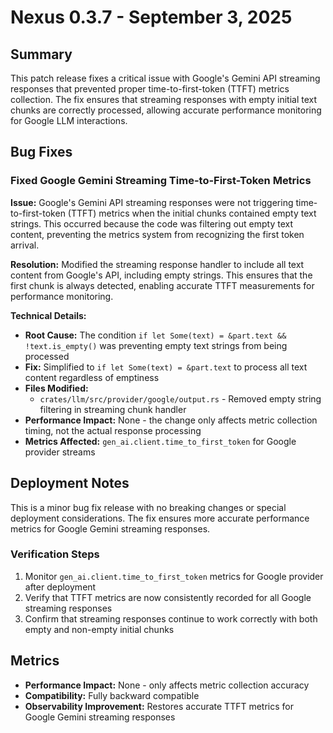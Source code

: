 # Nexus 0.3.7 - September 3, 2025

## Summary

This patch release fixes a critical issue with Google's Gemini API streaming responses that prevented proper time-to-first-token (TTFT) metrics collection. The fix ensures that streaming responses with empty initial text chunks are correctly processed, allowing accurate performance monitoring for Google LLM interactions.

## Bug Fixes

### Fixed Google Gemini Streaming Time-to-First-Token Metrics

**Issue:** Google's Gemini API streaming responses were not triggering time-to-first-token (TTFT) metrics when the initial chunks contained empty text strings. This occurred because the code was filtering out empty text content, preventing the metrics system from recognizing the first token arrival.

**Resolution:** Modified the streaming response handler to include all text content from Google's API, including empty strings. This ensures that the first chunk is always detected, enabling accurate TTFT measurements for performance monitoring.

**Technical Details:**
- **Root Cause:** The condition `if let Some(text) = &part.text && !text.is_empty()` was preventing empty text strings from being processed
- **Fix:** Simplified to `if let Some(text) = &part.text` to process all text content regardless of emptiness
- **Files Modified:** 
  - `crates/llm/src/provider/google/output.rs` - Removed empty string filtering in streaming chunk handler
- **Performance Impact:** None - the change only affects metric collection timing, not the actual response processing
- **Metrics Affected:** `gen_ai.client.time_to_first_token` for Google provider streams

## Deployment Notes

This is a minor bug fix release with no breaking changes or special deployment considerations. The fix ensures more accurate performance metrics for Google Gemini streaming responses.

### Verification Steps
1. Monitor `gen_ai.client.time_to_first_token` metrics for Google provider after deployment
2. Verify that TTFT metrics are now consistently recorded for all Google streaming responses
3. Confirm that streaming responses continue to work correctly with both empty and non-empty initial chunks

## Metrics

- **Performance Impact:** None - only affects metric collection accuracy
- **Compatibility:** Fully backward compatible
- **Observability Improvement:** Restores accurate TTFT metrics for Google Gemini streaming responses